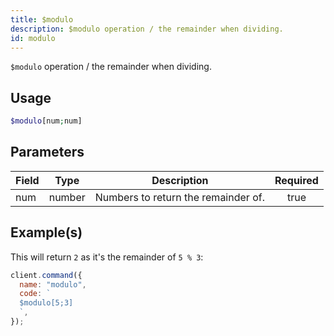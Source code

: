 ```yaml
---
title: $modulo
description: $modulo operation / the remainder when dividing.
id: modulo
---
```


`$modulo` operation / the remainder when dividing.

## Usage

```php
$modulo[num;num]
```

## Parameters

| Field | Type   | Description                         | Required |
| ----- | ------ | ----------------------------------- | :------: |
| num   | number | Numbers to return the remainder of. |   true   |

## Example(s)

This will return `2` as it's the remainder of `5 % 3`:

```javascript
client.command({
  name: "modulo",
  code: `
  $modulo[5;3]
  `,
});
```
